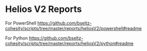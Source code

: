 # Helios V2 Reports

For PowerShell <https://github.com/bseltz-cohesity/scripts/tree/master/reports/heliosV2/powershell#readme>

For Python <https://github.com/bseltz-cohesity/scripts/tree/master/reports/heliosV2/python#readme>
